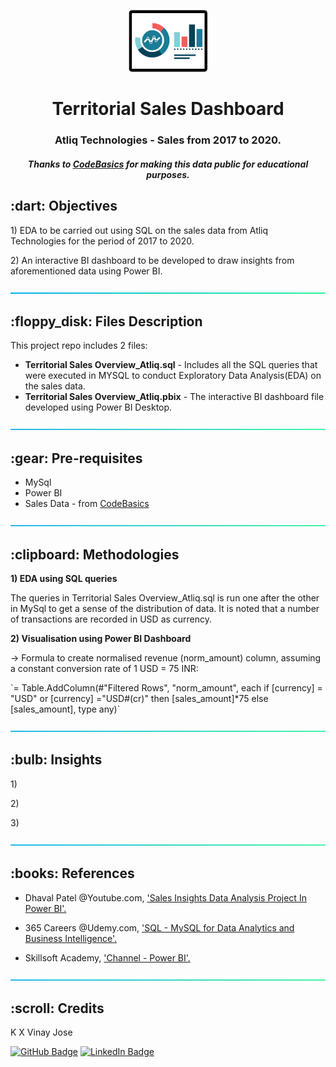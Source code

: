 <p align="center"> 
  <img src="image/BI logo.png" alt="BI logo.png" width="126px" height="99px">
</p>
<h1 align="center"> Territorial Sales Dashboard </h1>
<h3 align="center"> Atliq Technologies - Sales from 2017 to 2020.</h3>
<h5 align="center"> Thanks to <a href="https://github.com/codebasics/DataAnalysisProjects/tree/master/1_SalesInsights">CodeBasics</a> for making this data public for educational purposes.</h5>

<!--- 
<p align="center"> 
<img src="gif/spam detector.gif" alt="Animated gif pacman game" height="382px">
</p>
--->
<h2> :dart: Objectives</h2>

<p>
1) EDA to be carried out using SQL on the sales data from Atliq Technologies for the period of 2017 to 2020.</p>
<p>
2) An interactive BI dashboard to be developed to draw insights from aforementioned data using Power BI.</p>

<p align="center"> 
  <img src="image/aqua.png" alt="aqua.png">
</p>

<h2> :floppy_disk: Files Description</h2>

<p>This project repo includes 2 files:</p>
<ul>
  <li><b>Territorial Sales Overview_Atliq.sql</b> - Includes all the SQL queries that were executed in MYSQL to conduct Exploratory Data Analysis(EDA) on the sales data.</li>
  <li><b>Territorial Sales Overview_Atliq.pbix</b> - The interactive BI dashboard file developed using Power BI Desktop.</li>
</ul>

<p align="center"> 
  <img src="image/aqua.png" alt="aqua.png">
</p>


<h2> :gear: Pre-requisites</h2>
<ul>
 <li>MySql</li>
 <li>Power BI</li>
 <li>Sales Data - from <a href="https://github.com/codebasics/DataAnalysisProjects/tree/master/1_SalesInsights">CodeBasics</a></li>
</ul>

<p align="center"> 
  <img src="image/aqua.png" alt="aqua.png">
</p>


<h2> :clipboard: Methodologies</h2>
<p><b>1) EDA using SQL queries</b></p>
<p>The queries in Territorial Sales Overview_Atliq.sql is run one after the other in MySql to get a sense of the distribution of data. It is noted that a number of transactions are recorded in USD as currency.
</p>
<p><b>2) Visualisation using Power BI Dashboard</b></p>
<p>-> Formula to create normalised revenue (norm_amount) column, assuming a constant conversion rate of 1 USD = 75 INR:</p>
<p>`= Table.AddColumn(#"Filtered Rows", "norm_amount", each if [currency] = "USD" or [currency] ="USD#(cr)" then [sales_amount]*75 else [sales_amount], type any)`</p>


<p align="center"> 
  <img src="image/aqua.png" alt="aqua.png">
</p>

<!---
<h2> :snowflake: Insights</h2>
--->
<h2> :bulb: Insights</h2>
<p>1) </p>
<p>2) </p>
<p>3) </p>

<p align="center"> 
  <img src="image/aqua.png" alt="aqua.png">
</p>


<h2> :books: References</h2>
<ul>
  
  <li><p>Dhaval Patel @Youtube.com, <a href="https://youtu.be/hhZ62IlTxYs">'Sales Insights Data Analysis Project In Power BI'.
  </a></p>
  </li>

  <li><p>365 Careers @Udemy.com, <a href="https://www.udemy.com/share/101WiQ3@RcTnXo3LsrmatAVejBXv1UfvmJTAabNPrUnC75-oTMvsS9kAyQ--fWb7ujtK0_cZbw==/">'SQL - MySQL for Data Analytics and Business Intelligence'.
  </a></p>
  </li>

  <li><p>Skillsoft Academy, <a href="https://share.percipio.com/cd/CzyPBNdxm">'Channel - Power BI'.
  </a></p>
  </li>

</ul>

<p align="center"> 
  <img src="image/aqua.png" alt="aqua.png">
</p>


<!-- CREDITS -->
<h2 id="credits"> :scroll: Credits</h2>

K X Vinay Jose

[![GitHub Badge](https://img.shields.io/badge/GitHub-100000?style=for-the-badge&logo=github&logoColor=white)](https://github.com/vinay-jose)
[![LinkedIn Badge](https://img.shields.io/badge/LinkedIn-0077B5?style=for-the-badge&logo=linkedin&logoColor=white)](https://www.linkedin.com/in/kxvinayjose)